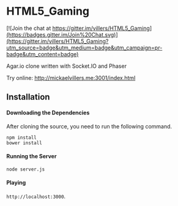 # HTML5_Gaming
[![Join the chat at https://gitter.im/villers/HTML5_Gaming](https://badges.gitter.im/Join%20Chat.svg)](https://gitter.im/villers/HTML5_Gaming?utm_source=badge&utm_medium=badge&utm_campaign=pr-badge&utm_content=badge)

Agar.io clone written with Socket.IO and Phaser

Try online: http://mickaelvillers.me:3001/index.html

## Installation
#### Downloading the Dependencies
After cloning the source, you need to run the following command.

```
npm install
bower install
```

#### Running the Server
```
node server.js
```

#### Playing
`http://localhost:3000`.

